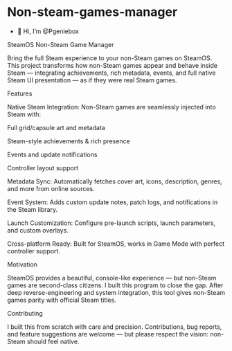 # Non-steam-games-manager

- 👋 Hi, I’m @Pgeniebox

SteamOS Non-Steam Game Manager

Bring the full Steam experience to your non-Steam games on SteamOS.
This project transforms how non-Steam games appear and behave inside Steam — integrating achievements, rich metadata, events, and full native Steam UI presentation — as if they were real Steam games.

Features

Native Steam Integration: Non-Steam games are seamlessly injected into Steam with:

Full grid/capsule art and metadata

Steam-style achievements & rich presence

Events and update notifications

Controller layout support


Metadata Sync: Automatically fetches cover art, icons, description, genres, and more from online sources.

Event System: Adds custom update notes, patch logs, and notifications in the Steam library.

Launch Customization: Configure pre-launch scripts, launch parameters, and custom overlays.

Cross-platform Ready: Built for SteamOS, works in Game Mode with perfect controller support.


Motivation

SteamOS provides a beautiful, console-like experience — but non-Steam games are second-class citizens.
I built this program to close the gap. After deep reverse-engineering and system integration, this tool gives non-Steam games parity with official Steam titles.


Contributing

I built this from scratch with care and precision. Contributions, bug reports, and feature suggestions are welcome — but please respect the vision: non-Steam should feel native.
